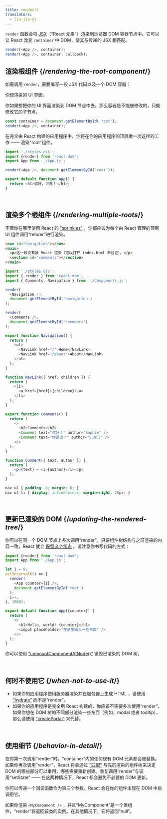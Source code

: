 ```yaml
---
title: render()
translators:
  - liu-jin-yi
---
```


<Intro>

`render` 函数会将 [JSX](/learn/writing-markup-with-jsx)（“React 元素”）渲染到浏览器 DOM 容器节点中。它可以让 React 改变 `container` 中 DOM，使其与传递的 JSX 相匹配。

```js
render(<App />, container);
render(<App />, container, callback);
```

</Intro>

## 渲染根组件 {/*rendering-the-root-component*/}

如需调用 `render`，需要编写一段 JSX 代码以及一个 DOM 容器：

<APIAnatomy>

<AnatomyStep title="React element">

你想渲染的 UI 界面。

</AnatomyStep>

<AnatomyStep title="DOM container">

你如果想把你的 UI 界面渲染到 DOM 节点中去。那么容器是不能被修改的，只能修改它的子节点。

</AnatomyStep>

```js [[1, 2, "<App />"], [2, 2, "container"]]
const container = document.getElementById('root');
render(<App />, container);
```

</APIAnatomy>

在完全由 React 构建的应用程序中，你将在你的应用程序的顶层做一次这样的工作 —— 渲染"root"组件。

<Sandpack>

```js index.js active
import './styles.css';
import {render} from 'react-dom';
import App from './App.js';

render(<App />, document.getElementById('root'));
```

```js App.js
export default function App() {
  return <h1>你好，世界！</h1>;
}
```

</Sandpack>

<br />

## 渲染多个根组件 {/*rendering-multiple-roots*/}

不管你在哪里使用 React 的 ["sprinkles"](/learn/add-react-to-a-website) ，你都应该为每个由 React 管理的顶层 UI 组件调用“render”进行渲染。

<Sandpack>

```html public/index.html
<nav id="navigation"></nav>
<main>
  <p>这一段没有被 React 渲染（可以打开 index.html 来验证）。</p>
  <section id="comments"></section>
</main>
```

```js index.js active
import './styles.css';
import { render } from 'react-dom';
import { Comments, Navigation } from './Components.js';

render(
  <Navigation />,
  document.getElementById('navigation')
);

render(
  <Comments />,
  document.getElementById('comments')
);
```

```js Components.js
export function Navigation() {
  return (
    <ul>
      <NavLink href="/">Home</NavLink>
      <NavLink href="/about">About</NavLink>
    </ul>
  );
}

function NavLink({ href, children }) {
  return (
    <li>
      <a href={href}>{children}</a>
    </li>
  );
}

export function Comments() {
  return (
    <>
      <h2>Comments</h2>
      <Comment text="你好！" author="Sophie" />
      <Comment text="你是谁？" author="Sunil" />
    </>
  );
}

function Comment({ text, author }) {
  return (
    <p>{text} — <i>{author}</i></p>
  );
}
```

```css
nav ul { padding: 0; margin: 0; }
nav ul li { display: inline-block; margin-right: 20px; }
```

</Sandpack>

<br />

## 更新已渲染的 DOM {/*updating-the-rendered-tree*/}

你可以在同一个 DOM 节点上多次调用“render”。只要组件树结构与之前渲染的内容一致，React 就会 [保留这个状态](/learn/preserving-and-resetting-state) 。请注意你书写代码的方式：

<Sandpack>

```js index.js active
import {render} from 'react-dom';
import App from './App.js';

let i = 0;
setInterval(() => {
  render(
    <App counter={i} />,
    document.getElementById('root')
  );
  i++;
}, 1000);
```

```js App.js
export default function App({counter}) {
  return (
    <>
      <h1>Hello, world! {counter}</h1>
      <input placeholder="在这里输入一些东西" />
    </>
  );
}
```

</Sandpack>

你可以使用 [“unmountComponentAtNode()”](TODO) 销毁已渲染的 DOM 树。

<br />

## 何时不使用它 {/*when-not-to-use-it*/}

* 如果你的应用程序使用服务器渲染并在服务器上生成 HTML ，请使用 [“hydrate”](TODO) 而不是“render”。
* 如果你的应用程序是完全用 React 构建的，你应该不需要多次使用“render”。如果你想在 DOM 树的不同部分渲染一些东西（例如，modal 或者 tooltip），那么请使用 [“createPortal”](TODO) 来代替。

<br />


## 使用细节 {/*behavior-in-detail*/}

在你第一次调用“render”时，“container”内的任何现有 DOM 元素都会被替换。如果你再次调用“render”，React 将会通过 ["匹配"](/learn/preserving-and-resetting-state) 与先前渲染的组件树来决定 DOM 的哪些部分可以重用，哪些需要重新创建。重复调用“render”与调用“setState” —— 在这两种情况下，React 都会避免不必要的 DOM 更新。

你可以传递一个回调函数作为第三个参数。React 会在你的组件出现在 DOM 中后调用它。

如果你渲染 `<MyComponent />` ，并且“MyComponent”是一个类组件，“render”将返回该类的实例。在其他情况下，它将返回“null”。